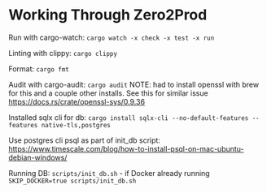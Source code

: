 # Working Through Zero2Prod

Run with cargo-watch: `cargo watch -x check -x test -x run`

Linting with clippy: `cargo clippy`

Format: `cargo fmt`

Audit with cargo-audit: `cargo audit`
NOTE: had to install openssl with brew for this and a couple other installs. See this for similar issue https://docs.rs/crate/openssl-sys/0.9.36

Installed sqlx cli for db: `cargo install sqlx-cli --no-default-features --features native-tls,postgres`

Use postgres cli psql as part of init_db script: https://www.timescale.com/blog/how-to-install-psql-on-mac-ubuntu-debian-windows/

Running DB: `scripts/init_db.sh` - if Docker already running `SKIP_DOCKER=true scripts/init_db.sh`
